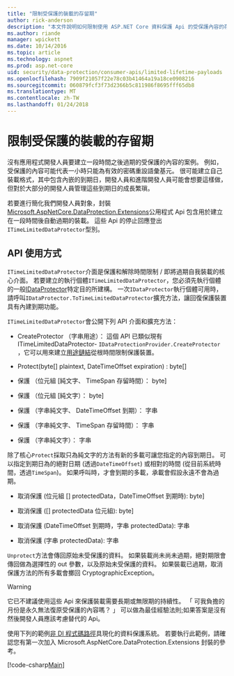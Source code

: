 ```yaml
---
title: "限制受保護的裝載的存留期"
author: rick-anderson
description: "本文件說明如何限制使用 ASP.NET Core 資料保護 Api 的受保護內容的存留期。"
ms.author: riande
manager: wpickett
ms.date: 10/14/2016
ms.topic: article
ms.technology: aspnet
ms.prod: asp.net-core
uid: security/data-protection/consumer-apis/limited-lifetime-payloads
ms.openlocfilehash: 7909f21057f22e78c03b41464a19a18ce0908216
ms.sourcegitcommit: 060879fcf3f73d2366b5c811986f8695fff65db8
ms.translationtype: MT
ms.contentlocale: zh-TW
ms.lasthandoff: 01/24/2018
---
```

# <a name="limiting-the-lifetime-of-protected-payloads"></a>限制受保護的裝載的存留期

沒有應用程式開發人員要建立一段時間之後過期的受保護的內容的案例。 例如，受保護的內容可能代表一小時只能為有效的密碼重設語彙基元。 很可能建立自己裝載格式，其中包含內嵌的到期日，開發人員和進階開發人員可能會想要這樣做，但對於大部分的開發人員管理這些到期日的成長繁瑣。

若要進行簡化我們開發人員對象，封裝[Microsoft.AspNetCore.DataProtection.Extensions](https://www.nuget.org/packages/Microsoft.AspNetCore.DataProtection.Extensions/)公用程式 Api 包含用於建立在一段時間後自動過期的裝載。 這些 Api 的停止回應登出`ITimeLimitedDataProtector`型別。

## <a name="api-usage"></a>API 使用方式

`ITimeLimitedDataProtector`介面是保護和解除時間限制 / 即將過期自我裝載的核心介面。 若要建立的執行個體`ITimeLimitedDataProtector`，您必須先執行個體的一般[IDataProtector](overview.md)特定目的所建構。 一次`IDataProtector`執行個體可用時，請呼叫`IDataProtector.ToTimeLimitedDataProtector`擴充方法，讓回復保護裝置具有內建到期功能。

`ITimeLimitedDataProtector`會公開下列 API 介面和擴充方法：

* CreateProtector （字串用途）： 這個 API 已類似現有 ITimeLimitedDataProtector- `IDataProtectionProvider.CreateProtector` ，它可以用來建立[用途鏈結](purpose-strings.md)從根時間限制保護裝置。

* Protect(byte[] plaintext, DateTimeOffset expiration) : byte[]

* 保護 （位元組 [純文字、 TimeSpan 存留時間）： byte]

* 保護 （位元組 [純文字）： byte]

* 保護 （字串純文字、 DateTimeOffset 到期）： 字串

* 保護 （字串純文字、 TimeSpan 存留時間）： 字串

* 保護 （字串純文字）： 字串

除了核心`Protect`採取只為純文字的方法有新的多載可讓您指定的內容到期日。 可以指定到期日為的絕對日期 (透過`DateTimeOffset`) 或相對的時間 (從目前系統時間，透過`TimeSpan`)。 如果呼叫時，才會到期的多載，承載會假設永遠不會為過期。

* 取消保護 (位元組 [] protectedData，DateTimeOffset 到期時): byte]

* 取消保護 ([] protectedData 位元組): byte]

* 取消保護 (DateTimeOffset 到期時，字串 protectedData): 字串

* 取消保護 (字串 protectedData): 字串

`Unprotect`方法會傳回原始未受保護的資料。 如果裝載尚未尚未過期，絕對期限會傳回做為選擇性的 out 參數，以及原始未受保護的資料。 如果裝載已過期，取消保護方法的所有多載會擲回 CryptographicException。

>[!WARNING]
> 它已不建議使用這些 Api 來保護裝載需要長期或無限期的持續性。 「 可我負擔的月份是永久無法復原受保護的內容嗎？ 」 可以做為最佳經驗法則;如果答案是沒有然後開發人員應該考慮替代的 Api。

使用下列的範例[非 DI 程式碼路徑](../configuration/non-di-scenarios.md)具現化的資料保護系統。 若要執行此範例，請確認您有第一次加入 Microsoft.AspNetCore.DataProtection.Extensions 封裝的參考。

[!code-csharp[Main](limited-lifetime-payloads/samples/limitedlifetimepayloads.cs)]

